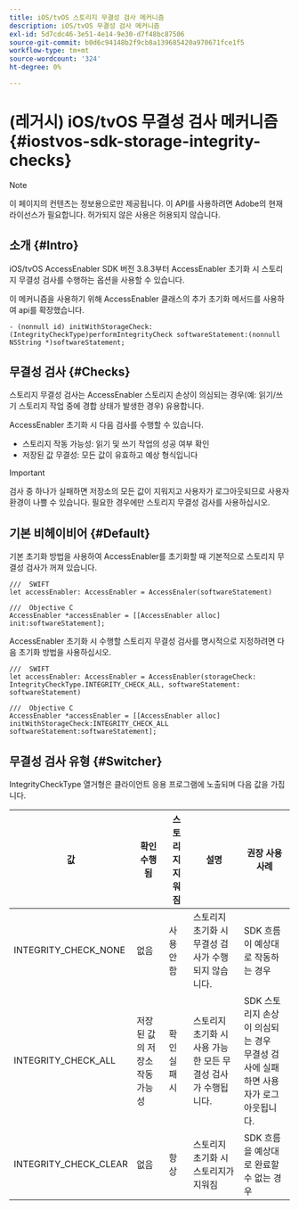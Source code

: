 ```yaml
---
title: iOS/tvOS 스토리지 무결성 검사 메커니즘
description: iOS/tvOS 무결성 검사 메커니즘
exl-id: 5d7cdc46-3e51-4e14-9e30-d7f48bc87506
source-git-commit: b0d6c94148b2f9cb8a139685420a970671fce1f5
workflow-type: tm+mt
source-wordcount: '324'
ht-degree: 0%

---
```


# (레거시) iOS/tvOS 무결성 검사 메커니즘 {#iostvos-sdk-storage-integrity-checks}

>[!NOTE]
>
>이 페이지의 컨텐츠는 정보용으로만 제공됩니다. 이 API를 사용하려면 Adobe의 현재 라이선스가 필요합니다. 허가되지 않은 사용은 허용되지 않습니다.

## 소개 {#Intro}

iOS/tvOS AccessEnabler SDK 버전 3.8.3부터 AccessEnabler 초기화 시 스토리지 무결성 검사를 수행하는 옵션을 사용할 수 있습니다.

이 메커니즘을 사용하기 위해 AccessEnabler 클래스의 추가 초기화 메서드를 사용하여 api를 확장했습니다.

```
- (nonnull id) initWithStorageCheck:(IntegrityCheckType)performIntegrityCheck softwareStatement:(nonnull NSString *)softwareStatement;
```


## 무결성 검사 {#Checks}

스토리지 무결성 검사는 AccessEnabler 스토리지 손상이 의심되는 경우(예: 읽기/쓰기 스토리지 작업 중에 경합 상태가 발생한 경우) 유용합니다.

AccessEnabler 초기화 시 다음 검사를 수행할 수 있습니다.
- 스토리지 작동 가능성: 읽기 및 쓰기 작업의 성공 여부 확인
- 저장된 값 무결성: 모든 값이 유효하고 예상 형식입니다

>[!IMPORTANT]
> 
>검사 중 하나가 실패하면 저장소의 모든 값이 지워지고 사용자가 로그아웃되므로 사용자 환경이 나쁠 수 있습니다. 필요한 경우에만 스토리지 무결성 검사를 사용하십시오.


## 기본 비헤이비어 {#Default}

기본 초기화 방법을 사용하여 AccessEnabler를 초기화할 때 기본적으로 스토리지 무결성 검사가 꺼져 있습니다.

```
///  SWIFT
let accessEnabler: AccessEnabler = AccessEnaler(softwareStatement)

///  Objective C
AccessEnabler *accessEnabler = [[AccessEnabler alloc] init:softwareStatement];
```

AccessEnabler 초기화 시 수행할 스토리지 무결성 검사를 명시적으로 지정하려면 다음 초기화 방법을 사용하십시오.

```
///  SWIFT
let accessEnabler: AccessEnabler = AccessEnabler(storageCheck: IntegrityCheckType.INTEGRITY_CHECK_ALL, softwareStatement: softwareStatement)

///  Objective C
AccessEnabler *accessEnabler = [[AccessEnabler alloc] initWithStorageCheck:INTEGRITY_CHECK_ALL softwareStatement:softwareStatement];
```


## 무결성 검사 유형 {#Switcher}

IntegrityCheckType 열거형은 클라이언트 응용 프로그램에 노출되며 다음 값을 가집니다.

| 값 | 확인 수행됨 | 스토리지 지워짐 | 설명 | 권장 사용 사례 |
|-----------------------|-----------------------------------------------------|-----------------|------------------------------------------------------------------------|--------------------------------------------------------------------------------------------------------------------------|
| INTEGRITY_CHECK_NONE | 없음 | 사용 안 함 | 스토리지 초기화 시 무결성 검사가 수행되지 않습니다. | SDK 흐름이 예상대로 작동하는 경우 |
| INTEGRITY_CHECK_ALL | 저장된 값의 저장소 작동 가능성 <br/> | 확인 실패 시 | 스토리지 초기화 시 사용 가능한 모든 무결성 검사가 수행됩니다. | SDK 스토리지 손상이 의심되는 경우 <br/> 무결성 검사에 실패하면 사용자가 로그아웃됩니다. |
| INTEGRITY_CHECK_CLEAR | 없음 | 항상 | 스토리지 초기화 시 스토리지가 지워짐 | SDK 흐름을 예상대로 완료할 수 없는 경우 |
